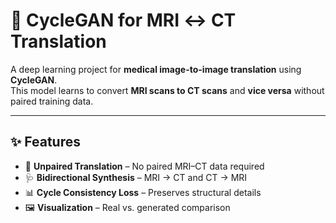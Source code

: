 # 🧠 CycleGAN for MRI ↔ CT Translation

A deep learning project for **medical image-to-image translation** using **CycleGAN**.  
This model learns to convert **MRI scans to CT scans** and **vice versa** without paired training data.  

---

## ✨ Features
- 🔄 **Unpaired Translation** – No paired MRI–CT data required  
- 🩺 **Bidirectional Synthesis** – MRI → CT and CT → MRI  
- 📊 **Cycle Consistency Loss** – Preserves structural details  
- 🖼️ **Visualization** – Real vs. generated comparison  

